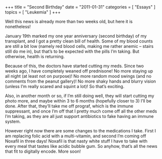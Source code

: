+++
title = "Second Birthday"
date = "2011-01-31"
categories = [ "Essays" ]
topics = [
  "Leukemia"
]
+++

Well this news is already more than two weeks old, but here it is nonetheless!

January 19th marked my one year anniversary (second birthday) of my transplant, and I got a pretty clean bill of health. Some of my blood counts are still a bit low (namely red blood cells, making me rather anemic &#8211; stairs still do me in), but that&#8217;s to be expected with the pills I&#8217;m taking. But otherwise, health is returning.

Because of this, the doctors have started cutting my meds. Since two weeks ago, I have completely weaned off prednisone! No more staying up all night (at least not on purpose)! No more random mood swings (and no comments from the peanut gallery)! No more shaky hands and blurry vision (unless I&#8217;m really scared and squint a lot)! So that&#8217;s exciting. 

Also, in another month or so, if I&#8217;m still doing well, they will start cutting my photo more, and maybe within 3 to 6 months (hopefully closer to 3) I&#8217;ll be done. After that, they&#8217;ll take me off prograf, which is the immune suppressant, and once I&#8217;m off that I pretty much come off all the other meds I&#8217;m taking, as they are all just support antibiotics to fake having an immune system.

However right now there are some changes to the medications I take. First I am replacing folic acid with a multi-vitamin, and second I&#8217;m coming off Noxafil in three days! Noxafil is that nasty white stuff I have to take with every meal that tastes like acidic bubble gum. So anyhow, that&#8217;s all the news that fit to digitally encode. More soon!
